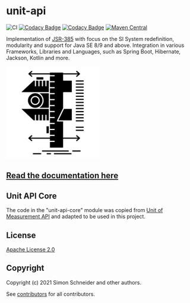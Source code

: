 # unit-api

![CI](https://github.com/raynigon/unit-api/workflows/CI/badge.svg)
[![Codacy Badge](https://api.codacy.com/project/badge/Grade/05af413562694d6ba3b3a923d86da210)](https://app.codacy.com/manual/raynigon/unit-api?utm_source=github.com&utm_medium=referral&utm_content=raynigon/unit-api&utm_campaign=Badge_Grade_Dashboard)
[![Codacy Badge](https://app.codacy.com/project/badge/Coverage/16680694f7a84aab8246e4a7f57b06f3)](https://www.codacy.com/manual/raynigon/unit-api?utm_source=github.com&utm_medium=referral&utm_content=raynigon/unit-api&utm_campaign=Badge_Coverage)
[![Maven Central](https://maven-badges.herokuapp.com/maven-central/com.raynigon.unit-api/jackson-module/badge.svg)](https://search.maven.org/search?q=com.raynigon.unit-api)

Implementation of [JSR-385](https://www.jcp.org/en/jsr/detail?id=385) with focus on the SI System redefinition, modularity and support for Java SE 8/9 and above.
Integration in various Frameworks, Libraries and Languages, such as Spring Boot, Hibernate, Jackson, Kotlin and more.  


<a href="https://unit-api.raynigon.com/" target="_blank">
    <img src="./docs/assets/logo.png" width="250" height="250">
</a>

## [Read the documentation here](http://unit-api.raynigon.com)

## Unit API Core
The code in the "unit-api-core" module was copied from [Unit of Measurement API](https://unitsofmeasurement.github.io/unit-api/)
and adapted to be used in this project.

## License
[Apache License 2.0](LICENSE)

## Copyright

Copyright (c) 2021 Simon Schneider and other authors.

See [contributors](https://github.com/raynigon/unit-api/graphs/contributors) for all contributors.
